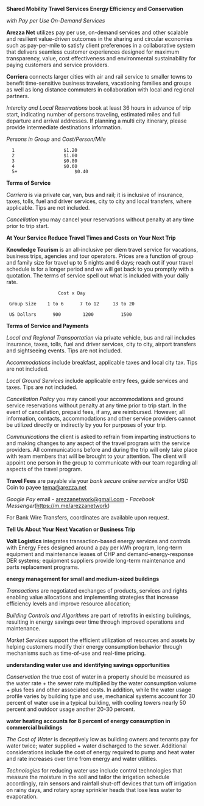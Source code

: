 **Shared Mobility Travel Services Energy Efficiency and Conservation**

*with Pay per Use On-Demand Services*

**Arezza Net** utilizes pay per use, on-demand services and other scalable and resilient value-driven outcomes in the sharing and circular economies such as pay-per-mile to satisfy client preferences in a collaborative system that delivers seamless customer experiences designed for maximum transparency, value, cost effectiveness and environmental sustainability for paying customers and service providers.

**Corriera** connects larger cities with air and rail service to smaller towns to benefit time-sensitive business travelers, vacationing families and groups as well as long distance commuters in collaboration with local and regional partners.

*Intercity and Local Reservations* book at least 36 hours in advance of trip start, indicating number of persons traveling, estimated miles and full departure and arrival addresses. If planning a multi city itinerary, please provide intermediate destinations information.

   *Persons in Group*     and        *Cost/Person/Mile*
	 
      1	                 $1.20
      2	                 $1.00
      3	                 $0.80
      4	                 $0.60
      5+	                 $0.40
      
**Terms of Service**

*Corriera* is via private car, van, bus and rail; it is inclusive of insurance, taxes, tolls, fuel and driver services, city to city and local transfers, where applicable. Tips are not included.

*Cancellation* you may cancel your reservations without penalty at any time prior to trip start.

**At Your Service Reduce Travel Times and Costs on Your Next Trip**

**Knowledge Tourism** is an all-inclusive per diem travel service for vacations, business trips, agencies and tour operators. Prices are a function of group and family size for travel up to 5 nights and 6 days; reach out if your travel schedule is for a longer period and we will get back to you promptly with a quotation. The terms of service spell out what is included with your daily rate.

                       Cost x Day
                       
     Group Size	   1 to 6	   7 to 12	   13 to 20
	 	 	 
     US Dollars	     900	    1200	      1500

**Terms of Service and Payments**

*Local and Regional Transportation* via private vehicle, bus and rail includes insurance, taxes, tolls, fuel and driver services, city to city, airport transfers and sightseeing events. Tips are not included.

*Accommodations* include breakfast, applicable taxes and local city tax. Tips are not included.

*Local Ground Services* include applicable entry fees, guide services and taxes. Tips are not included.

*Cancellation Policy* you may cancel your accommodations and ground service reservations without penalty at any time prior to trip start. In the event of cancellation, prepaid fees, if any, are reimbursed. However, all information, contacts, accommodations and other service providers cannot be utilized directly or indirectly by you for purposes of your trip.

*Communications* the client is asked to refrain from imparting instructions to and making changes to any aspect of the travel program with the service providers. All communications before and during the trip will only take place with team members that will be brought to your attention. The client will appoint one person in the group to communicate with our team regarding all aspects of the travel program.

**Travel Fees** are payable via your *bank secure online service* and/or USD Coin to payee tema@arezza.net

*Google Pay* email - arezzanetwork@gmail.com - *Facebook Messenger*(https://m.me/arezzanetwork)

For Bank Wire Transfers, coordinates are available upon request.

**Tell Us About Your Next Vacation or Business Trip**

**Volt Logistics** integrates transaction-based energy services and controls with Energy Fees designed around a pay per kWh program, long-term equipment and maintenance leases of CHP and demand-energy-response DER systems; equipment suppliers provide long-term maintenance and parts replacement programs.

**energy management for small and medium-sized buildings**

*Transactions* are negotiated exchanges of products, services and rights enabling value allocations and implementing strategies that increase efficiency levels and improve resource allocation;

*Building Controls and Algorithms* are part of retrofits in existing buildings, resulting in energy savings over time through improved operations and maintenance.

*Market Services* support the efficient utilization of resources and assets by helping customers modify their energy consumption behavior through mechanisms such as time-of-use and real-time pricing.

**understanding water use and identifying savings opportunities**

*Conservation* the true cost of water in a property should be measured as the water rate + the sewer rate multiplied by the water consumption volume + plus fees and other associated costs. In addition, while the water usage profile varies by building type and use, mechanical systems account for 30 percent of water use in a typical building, with cooling towers nearly 50 percent and outdoor usage another 20-30 percent.

**water heating accounts for 8 percent of energy consumption in commercial buildings**

*The Cost of Water* is deceptively low as building owners and tenants pay for water twice; water supplied + water discharged to the sewer. Additional considerations include the cost of energy required to pump and heat water and rate increases over time from energy and water utilities. 

*Technologies* for reducing water use include control technologies that measure the moisture in the soil and tailor the irrigation schedule accordingly, rain sensors and rainfall shut-off devices that turn off irrigation on rainy days, and rotary spray sprinkler heads that lose less water to evaporation.
